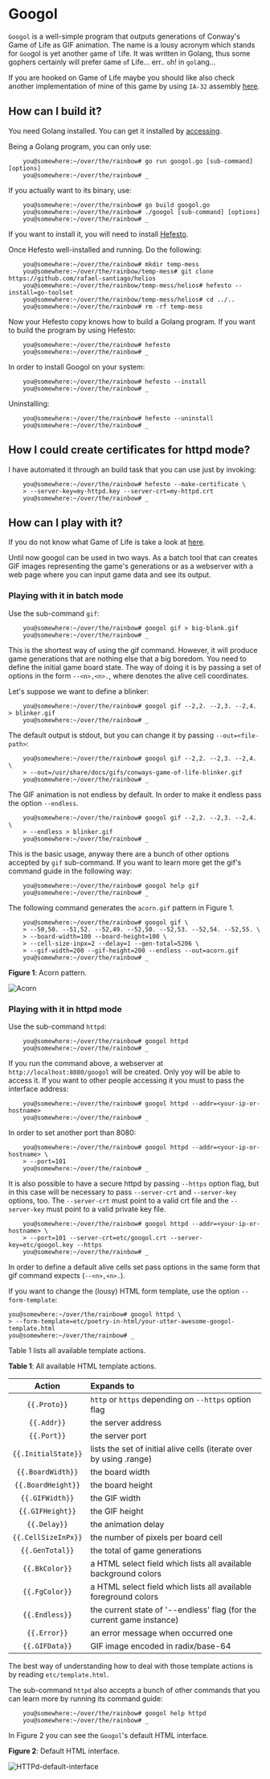 # Googol

``Googol`` is a well-simple program that outputs generations of Conway's Game of Life as GIF animation. The name is a
lousy acronym which stands for ``Goo``gol is yet another ``g``ame ``o``f ``l``ife. It was written in Golang, thus some
gophers certainly will prefer ``G``ame ``o``f Life... err..  ``o``h! in ``gol``ang...

If you are hooked on Game of Life maybe you should like also check another implementation of mine of this game by using
``IA-32`` assembly [here](https://github.com/rafael-santiago/life).

## How can I build it?

You need Golang installed. You can get it installed by [accessing](https://golang.org/dl).

Being a Golang program, you can only use:

```
    you@somewhere:~/over/the/rainbow# go run googol.go [sub-command] [options]
    you@somewhere:~/over/the/rainbow# _
```

If you actually want to its binary, use:

```
    you@somewhere:~/over/the/rainbow# go build googol.go
    you@somewhere:~/over/the/rainbow# ./googol [sub-command] [options]
    you@somewhere:~/over/the/rainbow# _
```

If you want to install it, you will need to install [Hefesto](https://github.com/rafael-santiago/hefesto).

Once Hefesto well-installed and running. Do the following:

```
    you@somewhere:~/over/the/rainbow# mkdir temp-mess
    you@somewhere:~/over/the/rainbow/temp-mess# git clone https://github.com/rafael-santiago/helios
    you@somewhere:~/over/the/rainbow/temp-mess/helios# hefesto --install=go-toolset
    you@somewhere:~/over/the/rainbow/temp-mess/helios# cd ../..
    you@somewhere:~/over/the/rainbow# rm -rf temp-mess
```

Now your Hefesto copy knows how to build a Golang program. If you want to build the program by using Hefesto:

```
    you@somewhere:~/over/the/rainbow# hefesto
    you@somewhere:~/over/the/rainbow# _
```

In order to install Googol on your system:

```
    you@somewhere:~/over/the/rainbow# hefesto --install
    you@somewhere:~/over/the/rainbow# _
```

Uninstalling:

```
    you@somewhere:~/over/the/rainbow# hefesto --uninstall
    you@somewhere:~/over/the/rainbow# _
```

## How I could create certificates for httpd mode?

I have automated it through an build task that you can use just by invoking:

```
    you@somewhere:~/over/the/rainbow# hefesto --make-certificate \
    > --server-key=my-httpd.key --server-crt=my-httpd.crt
    you@somewhere:~/over/the/rainbow# _
```

## How can I play with it?

If you do not know what Game of Life is take a look at [here](https://www.conwaylife.com).

Until now googol can be used in two ways. As a batch tool that can creates GIF images representing the game's generations
or as a webserver with a web page where you can input game data and see its output.

### Playing with it in batch mode

Use the sub-command ``gif``:

```
    you@somewhere:~/over/the/rainbow# googol gif > big-blank.gif
    you@somewhere:~/over/the/rainbow# _
```

This is the shortest way of using the gif command. However, it will produce game generations that are nothing else that a
big boredom. You need to define the initial game board state. The way of doing it is by passing a set of options in the
form ``--<n>,<n>.``, where <n> denotes the alive cell coordinates.

Let's suppose we want to define a blinker:

```
    you@somewhere:~/over/the/rainbow# googol gif --2,2. --2,3. --2,4. > blinker.gif
    you@somewhere:~/over/the/rainbow# _
```

The default output is stdout, but you can change it by passing ``--out=<file-path>``:

```
    you@somewhere:~/over/the/rainbow# googol gif --2,2. --2,3. --2,4. \
    > --out=/usr/share/docs/gifs/conways-game-of-life-blinker.gif
    you@somewhere:~/over/the/rainbow# _
```

The GIF animation is not endless by default. In order to make it endless pass the option ``--endless``.

```
    you@somewhere:~/over/the/rainbow# googol gif --2,2. --2,3. --2,4. \
    > --endless > blinker.gif
    you@somewhere:~/over/the/rainbow# _
```

This is the basic usage, anyway there are a bunch of other options accepted by ``gif`` sub-command. If you want to learn
more get the gif's command guide in the following way:

```
    you@somewhere:~/over/the/rainbow# googol help gif
    you@somewhere:~/over/the/rainbow# _
```

The following command generates the ``acorn.gif`` pattern in Figure 1.

```
    you@somewhere:~/over/the/rainbow# googol gif \
    > --50,50. --51,52. --52,49. --52,50. --52,53. --52,54. --52,55. \
    > --board-width=100 --board-height=100 \
    > --cell-size-inpx=2 --delay=1 --gen-total=5206 \
    > --gif-width=200 --gif-height=200 --endless --out=acorn.gif
    you@somewhere:~/over/the/rainbow# _
```

**Figure 1**: Acorn pattern.

![Acorn](https://github.com/rafael-santiago/googol/blob/master/etc/acorn.gif)

### Playing with it in httpd mode

Use the sub-command ``httpd``:

```
    you@somewhere:~/over/the/rainbow# googol httpd
    you@somewhere:~/over/the/rainbow# _
```

If you run the command above, a webserver at ``http://localhost:8080/googol`` will be created. Only yoy will be able to
access it. If you want to other people accessing it you must to pass the interface address:

```
    you@somewhere:~/over/the/rainbow# googol httpd --addr=<your-ip-or-hostname>
    you@somewhere:~/over/the/rainbow# _
```

In order to set another port than 8080:

```
    you@somewhere:~/over/the/rainbow# googol httpd --addr=<your-ip-or-hostname> \
    > --port=101
    you@somewhere:~/over/the/rainbow# _
```

It is also possible to have a secure httpd by passing ``--https`` option flag, but in this case will be necessary to pass
``--server-crt`` and ``--server-key`` options, too. The ``--server-crt`` must point to a valid crt file and the
``--server-key`` must point to a valid private key file.

```
    you@somewhere:~/over/the/rainbow# googol httpd --addr=<your-ip-or-hostname> \
    > --port=101 --server-crt=etc/googol.crt --server-key=etc/googol.key --https
    you@somewhere:~/over/the/rainbow# _
```

In order to define a default alive cells set pass options in the same form that gif command expects (``--<n>,<n>.``).

If you want to change the (lousy) HTML form template, use the option ``--form-template``:

    you@somewhere:~/over/the/rainbow# googol httpd \
    > --form-template=etc/poetry-in-html/your-utter-awesome-googol-template.html
    you@somewhere:~/over/the/rainbow# _

Table 1 lists all available template actions.

**Table 1**: All available HTML template actions.

| Action | Expands to |
|:------:|:-----------|
|``{{.Proto}}``|``http`` or ``https`` depending on ``--https`` option flag|
|``{{.Addr}}``|the server address|
|``{{.Port}}``| the server port|
|``{{.InitialState}}``|lists the set of initial alive cells (iterate over by using .range)|
|``{{.BoardWidth}}``|the board width|
|``{{.BoardHeight}}``|the board height|
|``{{.GIFWidth}}``|the GIF width|
|``{{.GIFHeight}}``|the GIF height|
|``{{.Delay}}``|the animation delay|
|``{{.CellSizeInPx}}``|the number of pixels per board cell|
|``{{.GenTotal}}``|the total of game generations|
|``{{.BkColor}}``|a HTML select field which lists all available background colors|
|``{{.FgColor}}``|a HTML select field which lists all available foreground colors|
|``{{.Endless}}``|the current state of '--endless' flag (for the current game instance)|
|``{{.Error}}``|an error message when occurred one|
|``{{.GIFData}}``|GIF image encoded in radix/base-64|

The best way of understanding how to deal with those template actions is by reading ``etc/template.html``.

The sub-command ``httpd`` also accepts a bunch of other commands that you can learn more by running its command guide:

```
    you@somewhere:~/over/the/rainbow# googol help httpd
    you@somewhere:~/over/the/rainbow# _
```

In Figure 2 you can see the ``Googol``'s default HTML interface.

**Figure 2**: Default HTML interface.

![HTTPd-default-interface](https://github.com/rafael-santiago/googol/blob/master/etc/httpd-screenshot.png)
